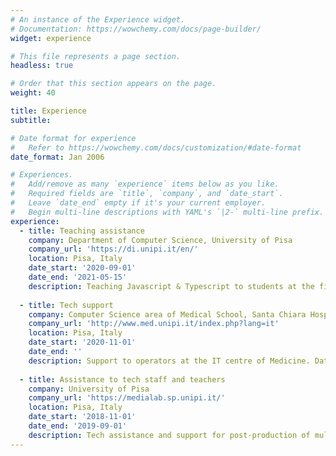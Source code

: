 ```yaml
---
# An instance of the Experience widget.
# Documentation: https://wowchemy.com/docs/page-builder/
widget: experience

# This file represents a page section.
headless: true

# Order that this section appears on the page.
weight: 40

title: Experience
subtitle:

# Date format for experience
#   Refer to https://wowchemy.com/docs/customization/#date-format
date_format: Jan 2006

# Experiences.
#   Add/remove as many `experience` items below as you like.
#   Required fields are `title`, `company`, and `date_start`.
#   Leave `date_end` empty if it's your current employer.
#   Begin multi-line descriptions with YAML's `|2-` multi-line prefix.
experience:
  - title: Teaching assistance
    company: Department of Computer Science, University of Pisa
    company_url: 'https://di.unipi.it/en/'
    location: Pisa, Italy
    date_start: '2020-09-01'
    date_end: '2021-05-15'
    description: Teaching Javascript & Typescript to students at the first year of the Bachelor Degree in Computer Science.
   
  - title: Tech support
    company: Computer Science area of Medical School, Santa Chiara Hospital, Pisa
    company_url: 'http://www.med.unipi.it/index.php?lang=it'
    location: Pisa, Italy
    date_start: '2020-11-01'
    date_end: ''
    description: Support to operators at the IT centre of Medicine. Database modeling for a pharmacy KB.
        
  - title: Assistance to tech staff and teachers
    company: University of Pisa
    company_url: 'https://medialab.sp.unipi.it/'
    location: Pisa, Italy
    date_start: '2018-11-01'
    date_end: '2019-09-01'
    description: Tech assistance and support for post-production of multimedia content. 
---    
```

  
